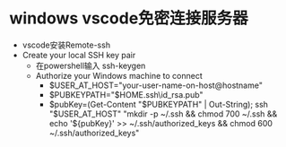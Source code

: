 # windows vscode免密连接服务器

* vscode安装Remote-ssh
* Create your local SSH key pair
  - 在powershell输入 ssh-keygen
  - Authorize your Windows machine to connect
    - $USER_AT_HOST="your-user-name-on-host@hostname"
    - $PUBKEYPATH="$HOME\.ssh\id_rsa.pub"
    - $pubKey=(Get-Content "$PUBKEYPATH" | Out-String); ssh "$USER_AT_HOST" "mkdir -p ~/.ssh && chmod 700 ~/.ssh && echo '${pubKey}' >> ~/.ssh/authorized_keys && chmod 600 ~/.ssh/authorized_keys"